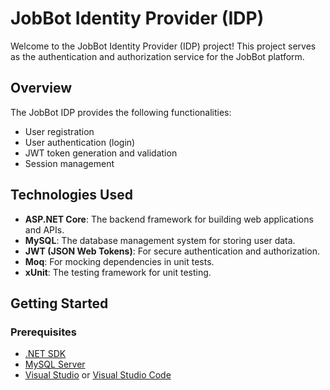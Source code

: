 # JobBot Identity Provider (IDP)

Welcome to the JobBot Identity Provider (IDP) project! This project serves as the authentication and authorization service for the JobBot platform.

## Overview

The JobBot IDP provides the following functionalities:

- User registration
- User authentication (login)
- JWT token generation and validation
- Session management

## Technologies Used

- **ASP.NET Core**: The backend framework for building web applications and APIs.
- **MySQL**: The database management system for storing user data.
- **JWT (JSON Web Tokens)**: For secure authentication and authorization.
- **Moq**: For mocking dependencies in unit tests.
- **xUnit**: The testing framework for unit testing.

## Getting Started

### Prerequisites

- [.NET SDK](https://dotnet.microsoft.com/download)
- [MySQL Server](https://dev.mysql.com/downloads/)
- [Visual Studio](https://visualstudio.microsoft.com/downloads/) or [Visual Studio Code](https://code.visualstudio.com/)
